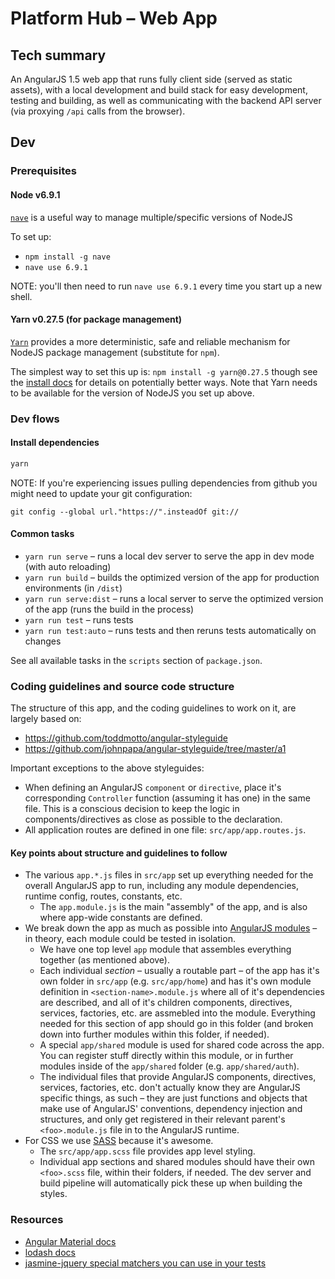 # Platform Hub – Web App

## Tech summary

An AngularJS 1.5 web app that runs fully client side (served as static assets), with a local development and build stack for easy development, testing and building, as well as communicating with the backend API server (via proxying `/api` calls from the browser).

## Dev

### Prerequisites

#### Node v6.9.1

[`nave`](https://github.com/isaacs/nave) is a useful way to manage multiple/specific versions of NodeJS

To set up:
- `npm install -g nave`
- `nave use 6.9.1`

NOTE: you'll then need to run `nave use 6.9.1` every time you start up a new shell.

#### Yarn v0.27.5 (for package management)

[`Yarn`](https://yarnpkg.com) provides a more deterministic, safe and reliable mechanism for NodeJS package management (substitute for `npm`).

The simplest way to set this up is: `npm install -g yarn@0.27.5` though see the [install docs](https://yarnpkg.com/en/docs/install) for details on potentially better ways. Note that Yarn needs to be available for the version of NodeJS you set up above.

### Dev flows

#### Install dependencies

```bash
yarn
```

NOTE: If you're experiencing issues pulling dependencies from github you might need to update your git configuration:
```
git config --global url."https://".insteadOf git://
```

#### Common tasks

- `yarn run serve` – runs a local dev server to serve the app in dev mode (with auto reloading)
- `yarn run build` – builds the optimized version of the app for production environments (in `/dist`)
- `yarn run serve:dist` – runs a local server to serve the optimized version of the app (runs the build in the process)
- `yarn run test` – runs tests
- `yarn run test:auto` – runs tests and then reruns tests automatically on changes

See all available tasks in the `scripts` section of `package.json`.

### Coding guidelines and source code structure

The structure of this app, and the coding guidelines to work on it, are largely based on:

- https://github.com/toddmotto/angular-styleguide
- https://github.com/johnpapa/angular-styleguide/tree/master/a1

Important exceptions to the above styleguides:

- When defining an AngularJS `component` or `directive`, place it's corresponding `Controller` function (assuming it has one) in the same file. This is a conscious decision to keep the logic in components/directives as close as possible to the declaration.
- All application routes are defined in one file: `src/app/app.routes.js`.

#### Key points about structure and guidelines to follow

- The various `app.*.js` files in `src/app` set up everything needed for the overall AngularJS app to run, including any module dependencies, runtime config, routes, constants, etc.
  - The `app.module.js` is the main "assembly" of the app, and is also where app-wide constants are defined.
- We break down the app as much as possible into [AngularJS modules](https://docs.angularjs.org/guide/module) – in theory, each module could be tested in isolation.
  - We have one top level `app` module that assembles everything together (as mentioned above).
  - Each individual _section_ – usually a routable part – of the app has it's own folder in `src/app` (e.g. `src/app/home`) and has it's own module definition in `<section-name>.module.js` where all of it's dependencies are described, and all of it's children components, directives, services, factories, etc. are assmebled into the module. Everything needed for this section of app should go in this folder (and broken down into further modules within this folder, if needed).
  - A special `app/shared` module is used for shared code across the app. You can register stuff directly within this module, or in further modules inside of the `app/shared` folder (e.g. `app/shared/auth`).
  - The individual files that provide AngularJS components, directives, services, factories, etc. don't actually know they are AngularJS specific things, as such – they are just functions and objects that make use of AngularJS' conventions, dependency injection and structures, and only get registered in their relevant parent's `<foo>.module.js` file in to the AngularJS runtime.
- For CSS we use [SASS](http://sass-lang.com/) because it's awesome.
  - The `src/app/app.scss` file provides app level styling.
  - Individual app sections and shared modules should have their own `<foo>.scss` file, within their folders, if needed. The dev server and build pipeline will automatically pick these up when building the styles.

### Resources

- [Angular Material docs](https://material.angularjs.org/1.1.3/)
- [lodash docs](https://lodash.com/docs/4.17.4)
- [jasmine-jquery special matchers you can use in your tests](https://github.com/velesin/jasmine-jquery)

